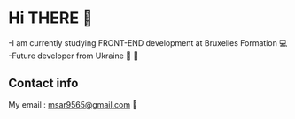 # Hi THERE :wave:

-I am currently studying FRONT-END development at Bruxelles Formation :computer:
-Future developer from Ukraine :purple_heart: :yellow_heart:

## Contact info
My email : msar9565@gmail.com :email:
